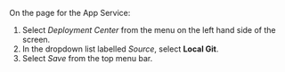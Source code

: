 On the page for the App Service: 

1. Select *Deployment Center* from the menu on the left hand side of the screen.
1. In the dropdown list labelled *Source*, select **Local Git**.
1. Select *Save* from the top menu bar.